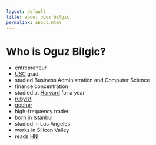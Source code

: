 ```yaml
---
layout: default
title: about oguz bilgic
permalink: about.html
---
```


# Who is Oguz Bilgic?

* entrepreneur
* [USC](http://usc.edu) grad
* studied Business Administration and Computer Science
* finance concentration
* studied at [Harvard](http://harvard.edu) for a year
* [rubyist](http://ruby-lang.org)
* [gopher](http://golang.org)
* high-frequency trader
* born in Istanbul
* studied in Los Angeles
* works in Silicon Valley
* reads [HN](http://news.ycombinator.com)

